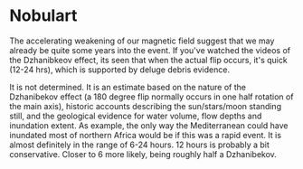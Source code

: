 # Nobulart

The accelerating weakening of our magnetic field suggest that we may already be quite some years into the event. If you've watched the videos of the Dzhanibkeov effect, its seen that when the actual flip occurs, it's quick (12-24 hrs), which is supported by deluge debris evidence.

It is not determined. It is an estimate based on the nature of the Dzhanibekov effect (a 180 degree flip normally occurs in one half rotation of the main axis), historic accounts describing the sun/stars/moon standing still, and the geological evidence for water volume, flow depths and inundation extent. As example, the only way the Mediterranean could have inundated most of northern Africa would be if this was a rapid event. It is almost definitely in the range of 6-24 hours. 12 hours is probably a bit conservative. Closer to 6 more likely, being roughly half a Dzhanibekov.